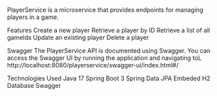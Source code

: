 PlayerService is a microservice that provides endpoints for managing players in a game.

Features
Create a new player
Retrieve a player by ID
Retrieve a list of all gameIds
Update an existing player
Delete a player

Swagger
The PlayerService API is documented using Swagger. You can access the Swagger UI by running the application and navigating toL
http://localhost:8080/playerservice/swagger-ui/index.html#/


Technologies Used
Java 17
Spring Boot 3
Spring Data JPA
Embeded H2 Database
Swagger
